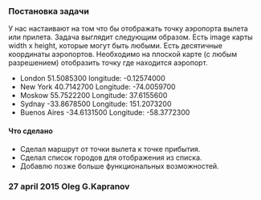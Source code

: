 ### Постановка задачи

У нас настаивают на том что бы отображать точку аэропорта
вылета или прилета. Задача выглядит следующим образом.
Есть image карты width x height, которые могут быть любыми.
Есть десятичные координаты аэропортов. Необходимо на плоской
карте (с любым разрешением) отобразить точку где находится аэропорт.

- London        51.5085300  longitude: -0.12574000
- New York      40.7142700  Longitude: -74.0059700
- Moskow        55.7522200  Longitude:  37.6155600
- Sydnay        -33.8678500 Longitude: 151.2073200
- Buenos Aires  -34.6131500 Longitude: -58.3772300

#### Что сделано

- Сделал маршрут от точки вылета к точке прибытия.
- Сделал список городов для отображения из списка.
- Добавлю позже больше функциональных возможностей.

### 27 april 2015 Oleg G.Kapranov
